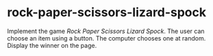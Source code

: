 # rock-paper-scissors-lizard-spock

Implement the game *Rock Paper Scissors Lizard Spock*.
The user can choose an item using a button. The computer chooses one at random. Display the winner on the page. 
